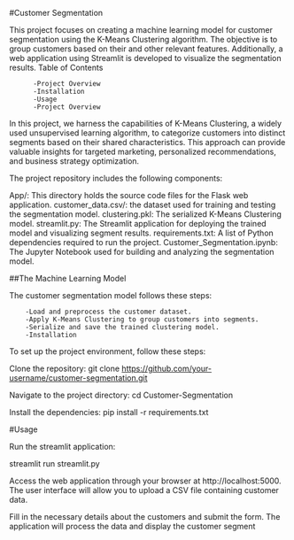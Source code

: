 #Customer Segmentation 

This project focuses on creating a machine learning model for customer segmentation using the K-Means Clustering algorithm. The objective is to group customers based on their and other relevant features. Additionally, a web application using Streamlit is developed to visualize the segmentation results.
Table of Contents

          -Project Overview
          -Installation
          -Usage
          -Project Overview

In this project, we harness the capabilities of K-Means Clustering, a widely used unsupervised learning algorithm, to categorize customers into distinct segments based on their shared characteristics. This approach can provide valuable insights for targeted marketing, personalized recommendations, and business strategy optimization.

The project repository includes the following components:

App/: This directory holds the source code files for the Flask web application.
customer_data.csv/: the dataset used for training and testing the segmentation model.
clustering.pkl: The serialized K-Means Clustering model.
streamlit.py: The Streamlit application for deploying the trained model and visualizing segment results.
requirements.txt: A list of Python dependencies required to run the project.
Customer_Segmentation.ipynb: The Jupyter Notebook used for building and analyzing the segmentation model.

##The Machine Learning Model

The customer segmentation model follows these steps:

        -Load and preprocess the customer dataset.
        -Apply K-Means Clustering to group customers into segments.
        -Serialize and save the trained clustering model.
        -Installation

To set up the project environment, follow these steps:

Clone the repository:
git clone https://github.com/your-username/customer-segmentation.git

Navigate to the project directory:
cd Customer-Segmentation

Install the dependencies:
pip install -r requirements.txt

#Usage

Run the streamlit application:

streamlit run streamlit.py

Access the web application through your browser at http://localhost:5000. The user interface will allow you to upload a CSV file containing customer data.

Fill in the necessary details about the customers and submit the form. The application will process the data and display the customer segment
